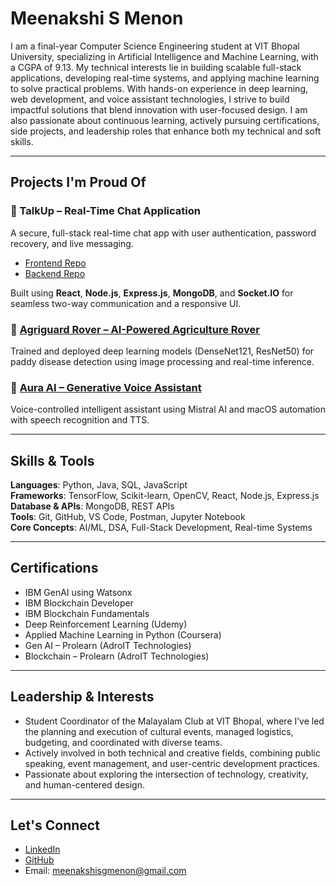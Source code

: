 # Meenakshi S Menon

I am a final-year Computer Science Engineering student at VIT Bhopal University, specializing in Artificial Intelligence and Machine Learning, with a CGPA of 9.13. My technical interests lie in building scalable full-stack applications, developing real-time systems, and applying machine learning to solve practical problems. With hands-on experience in deep learning, web development, and voice assistant technologies, I strive to build impactful solutions that blend innovation with user-focused design. I am also passionate about continuous learning, actively pursuing certifications, side projects, and leadership roles that enhance both my technical and soft skills.

---

## Projects I'm Proud Of

### 🔹 TalkUp – Real-Time Chat Application  
A secure, full-stack real-time chat app with user authentication, password recovery, and live messaging.

- [Frontend Repo](https://github.com/Meenakshi-Menon/TalkUp-FrontEnd-)  
- [Backend Repo](https://github.com/Meenakshi-Menon/TalkUp-BackEnd-)

Built using **React**, **Node.js**, **Express.js**, **MongoDB**, and **Socket.IO** for seamless two-way communication and a responsive UI.

### 🔹 [Agriguard Rover – AI-Powered Agriculture Rover](https://github.com/Meenakshi-Menon/Agriguard-Rover)  
Trained and deployed deep learning models (DenseNet121, ResNet50) for paddy disease detection using image processing and real-time inference.

### 🔹 [Aura AI – Generative Voice Assistant](https://github.com/Meenakshi-Menon/AuraAI)  
Voice-controlled intelligent assistant using Mistral AI and macOS automation with speech recognition and TTS.

---

## Skills & Tools

**Languages**: Python, Java, SQL, JavaScript  
**Frameworks**: TensorFlow, Scikit-learn, OpenCV, React, Node.js, Express.js  
**Database & APIs**: MongoDB, REST APIs  
**Tools**: Git, GitHub, VS Code, Postman, Jupyter Notebook  
**Core Concepts**: AI/ML, DSA, Full-Stack Development, Real-time Systems

---

## Certifications

- IBM GenAI using Watsonx  
- IBM Blockchain Developer  
- IBM Blockchain Fundamentals  
- Deep Reinforcement Learning (Udemy)  
- Applied Machine Learning in Python (Coursera)  
- Gen AI – Prolearn (AdroIT Technologies)  
- Blockchain – Prolearn (AdroIT Technologies)

---

## Leadership & Interests

- Student Coordinator of the Malayalam Club at VIT Bhopal, where I’ve led the planning and execution of cultural events, managed logistics, budgeting, and coordinated with diverse teams.
- Actively involved in both technical and creative fields, combining public speaking, event management, and user-centric development practices.
- Passionate about exploring the intersection of technology, creativity, and human-centered design.

---

## Let's Connect

- [LinkedIn](https://www.linkedin.com/in/meenakshi-menon-368211252/)  
- [GitHub](https://github.com/Meenakshi-Menon)  
- Email: meenakshisgmenon@gmail.com

